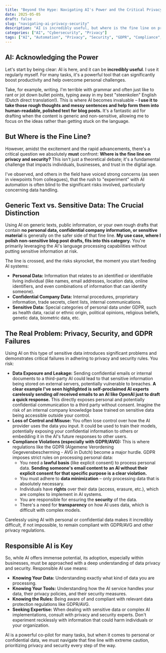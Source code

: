 ```yaml
---
title: "Beyond the Hype: Navigating AI's Power and the Critical Privacy Line"
date: 2025-05-05
draft: false
slug: "navigating-ai-privacy-security"
description: "AI is incredibly useful, but where is the fine line on privacy and security, especially with GDPR? Let's explore the risks and responsible use."
categories: ["AI", "Cybersecurity", "Privacy"]
tags: ["AI", "Automation", "Privacy", "Security", "GDPR", "Compliance", "Responsible AI"]
---
```


## AI: Acknowledging the Power

Let's start by being clear: AI is here, and it can be **incredibly useful**. I use it regularly myself. For many tasks, it's a powerful tool that can significantly boost productivity and help overcome personal challenges.

Take, for example, writing. I'm terrible with grammar and often just like to rant or jot down bullet points, typing away in my best "steenkolen" English (Dutch direct translation!). This is where AI becomes invaluable – **I use it to take those rough thoughts and messy sentences and help form them into human-readable, polished text for blog posts.** It's a fantastic aid for drafting when the content is generic and non-sensitive, allowing me to focus on the ideas rather than getting stuck on the language.

## But Where is the Fine Line?

However, amidst the excitement and the rapid advancements, there's a critical question we absolutely **must** confront: **Where is the fine line on privacy and security?** This isn't just a theoretical debate; it's a fundamental challenge that impacts individuals, businesses, and trust in the digital age.

I've observed, and others in the field have voiced strong concerns (as seen in viewpoints from colleagues), that the rush to "experiment" with AI automation is often blind to the significant risks involved, particularly concerning data handling.

## Generic Text vs. Sensitive Data: The Crucial Distinction

Using AI on generic texts, public information, or your own rough drafts that contain **no personal data, confidential company information, or sensitive material** is generally on the safer side of that fine line. **My use case, where I polish non-sensitive blog post drafts, fits into this category.** You're primarily leveraging the AI's language processing capabilities without putting sensitive information at risk.

The line is crossed, and the risks skyrocket, the moment you start feeding AI systems:

* **Personal Data:** Information that relates to an identified or identifiable living individual (like names, email addresses, location data, online identifiers, and even combinations of information that can identify someone).
* **Confidential Company Data:** Internal procedures, proprietary information, trade secrets, client lists, internal communications.
* **Sensitive Data:** Special categories of personal data under GDPR, such as health data, racial or ethnic origin, political opinions, religious beliefs, genetic data, biometric data, etc.

## The Real Problem: Privacy, Security, and GDPR Failures

Using AI on this type of sensitive data introduces significant problems and demonstrates critical failures in adhering to privacy and security rules. You risk:

* **Data Exposure and Leakage:** Sending confidential emails or internal documents to a third-party AI could lead to that sensitive information being stored on external servers, potentially vulnerable to breaches. **A clear example I've seen highlighted is self-proclaimed AI experts carelessly sending *all* received emails to an AI like OpenAI just to draft a quick response.** This directly exposes personal and potentially confidential communication to a third party without consent. Imagine the risk of an internal company knowledge base trained on sensitive data being accessible outside your control.
* **Loss of Control and Misuse:** You often lose control over how the AI provider uses the data you input. It could be used to train their models, potentially exposing your confidential information to others or embedding it in the AI's future responses to other users.
* **Compliance Violations (especially with GDPR/AVG):** This is where regulations like the GDPR (Algemene Verordening Gegevensbescherming - AVG in Dutch) become a major hurdle. GDPR imposes strict rules on processing personal data:
    * You need a **lawful basis** (like explicit consent) to process personal data. **Sending someone's email content to an AI without their explicit consent for that specific purpose is a clear violation.**
    * You must adhere to **data minimization** – only processing data that is absolutely necessary.
    * Individuals have **rights** over their data (access, erasure, etc.), which are complex to implement in AI systems.
    * You are responsible for ensuring the **security** of the data.
    * There's a need for **transparency** on how AI uses data, which is difficult with complex models.

Carelessly using AI with personal or confidential data makes it incredibly difficult, if not impossible, to remain compliant with GDPR/AVG and other privacy regulations.

## Responsible AI is Key

So, while AI offers immense potential, its adoption, especially within businesses, must be approached with a deep understanding of data privacy and security. Responsible AI use means:

* **Knowing Your Data:** Understanding exactly what kind of data you are processing.
* **Knowing Your Tools:** Understanding how the AI service handles your data, their privacy policies, and their security measures.
* **Knowing the Rules:** Being aware of and compliant with relevant data protection regulations like GDPR/AVG.
* **Seeking Expertise:** When dealing with sensitive data or complex AI implementations, consult with privacy and security experts. Don't experiment recklessly with information that could harm individuals or your organization.

AI is a powerful co-pilot for many tasks, but when it comes to personal or confidential data, we must navigate that fine line with extreme caution, prioritizing privacy and security every step of the way.
